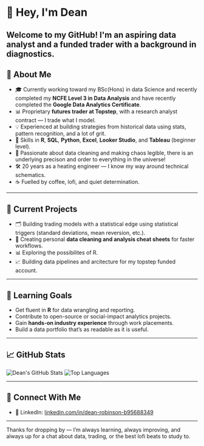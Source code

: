 # 👋 Hey, I'm Dean

Welcome to my GitHub! I'm an aspiring data analyst and a funded trader with a background in diagnostics.
---

## 🧠 About Me

- 🎓 Currently working toward my BSc(Hons) in data Science and recently completed my **NCFE Level 3 in Data Analysis** and have recently completed the **Google Data Analytics   Certificate**.
- 📊 Proprietary **futures trader at Topstep**, with a research analyst contract — I trade what I model.
- 💡 Experienced at building strategies from historical data using stats, pattern recognition, and a lot of grit.
- 🧰 Skills in **R**, **SQL**, **Python**, **Excel**, **Looker Studio**, and **Tableau** (beginner level).
- 🧼 Passionate about data cleaning and making chaos legible, there is an underlying precison and order to everything in the universe!
- 🛠️ 20 years as a heating engineer — I know my way around technical schematics.
- ☕ Fuelled by coffee, lofi, and quiet determination.

---

## 📌 Current Projects

- 🗂️ Building trading models with a statistical edge using statistical triggers (standard deviations, mean reversion, etc.).
- 🧹 Creating personal **data cleaning and analysis cheat sheets** for faster workflows.
- 📊 Exploring the possibilites of R.
- 📈 Building data pipelines and arcitecture for my topstep funded account.
---

## 🚀 Learning Goals

- Get fluent in **R** for data wrangling and reporting.
- Contribute to open-source or social-impact analytics projects.
- Gain **hands-on industry experience** through work placements.
- Build a data portfolio that’s as readable as it is useful.

---

## 📈 GitHub Stats

![Dean's GitHub Stats](https://github-readme-stats.vercel.app/api?username=Dr7445&show_icons=true&theme=default&hide_title=true)
![Top Languages](https://github-readme-stats.vercel.app/api/top-langs/?username=Dr7445&layout=compact&theme=default)

---

## 💬 Connect With Me

- 💼 LinkedIn: [linkedin.com/in/dean-robinson-b95688349]([https://linkedin.com/in/dean-robinson-b95688349/](https://www.linkedin.com/in/dean-robinson-8526732ab/))


---

Thanks for dropping by — I’m always learning, always improving, and always up for a chat about data, trading, or the best lofi beats to study to.
